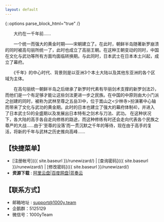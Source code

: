 ```yaml
---
layout: default
---
```


{::options parse_block_html="true" /}

<div style="max-width:600px;">
<section>

  　　大约在一千年前……

  　　一个统一而强大的黄金时期――宋朝建立了。在此时，朝鲜半岛随著新罗崩溃的同时被高句丽所统一了，此时也成立了高丽王朝。在这种王朝变动的同时，中国在文化与武功等所有方面均面临转换期。与此同时，日本武士在日本本土兴起，成立了幕府。

  　　《千年》的中心时代、背景则是以亚洲3个本土大陆以及其他东亚洲的各个区域为主体。

  　　在高句丽统一朝鲜半岛之后继承了新罗时代素有华丽剑术支撑的新罗剑法2)，而他们是一个有足够才能让这些剑法更进一步之民族。在中国的中原则由大小门派之创建的同时，被称为武林至尊之五岳3)中，位于嵩山之<少林寺>扮演著中心轴而带来了文化与武功的黄金期。此时的日本也建立了强大的幕府体制4)，并进入了日本武士5)的全盛期以及发展出日本特有之剑术与刀法、武功。 在这种状况下，各大陆的高手各自走向修练的路途，而这种修练有时还会走向代表各个民族之尊严的大战......由于'至尊的没落'而一贯沉默之千年的等待，现在由于高手的复活，将新的千年与武林之历史推向高峰......

</section>

<section>

  ## 【快捷菜单】
  - [注册帐号]({{ site.baseurl }}/runewizard/) | [查询密码]({{ site.baseurl }}/runewizard/) | [修改密码]({{ site.baseurl }}/runewizard/) 
  - **资源下载** : [阿里云盘](http://www.aliyun.com)|[百度网盘](http://pan.baidu.com)|[蓝奏云](http://www.lanzou.com)

</section>

<section>

  ## 【联系方式】
  - 邮箱地址 : support@1000y.team
  - 企鹅群：5125129
  - 微信号：1000yTeam
  
</section>

</div>